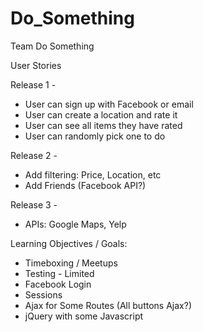 Do_Something
============

Team Do Something  

User Stories


Release 1 - 
* User can sign up with Facebook or email
* User can create a location and rate it
* User can see all items they have rated
* User can randomly pick one to do

Release 2 -
* Add filtering: Price, Location, etc
* Add Friends (Facebook API?)

Release 3 -
* APIs: Google Maps, Yelp


Learning Objectives / Goals:
* Timeboxing / Meetups
* Testing - Limited
* Facebook Login
* Sessions
* Ajax for Some Routes (All buttons Ajax?)
* jQuery with some Javascript
